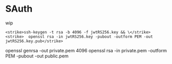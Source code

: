 # SAuth
wip

```
<strike>ssh-keygen -t rsa -b 4096 -f jwtRS256.key && \</strike>
<strike>  openssl rsa -in jwtRS256.key -pubout -outform PEM -out jwtRS256.key.pub</strike>
```

openssl genrsa -out private.pem 4096
openssl rsa -in private.pem -outform PEM -pubout -out public.pem
